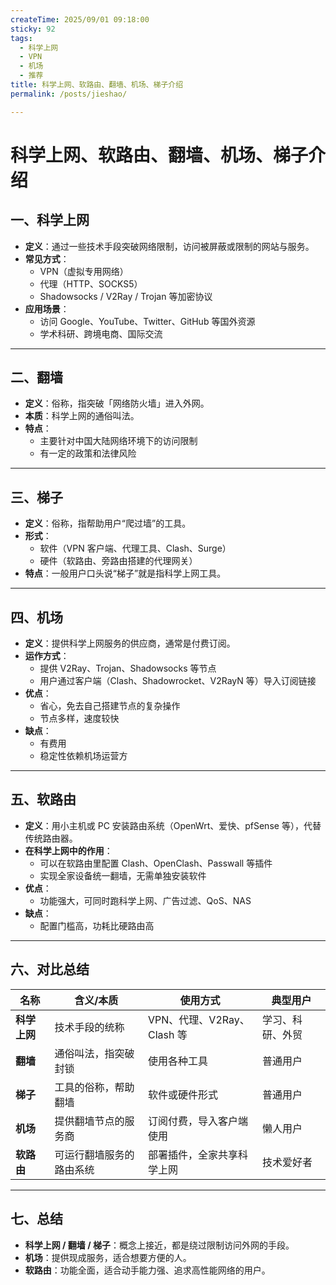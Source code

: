 ```yaml
---
createTime: 2025/09/01 09:18:00
sticky: 92
tags:
  - 科学上网
  - VPN
  - 机场
  - 推荐
title: 科学上网、软路由、翻墙、机场、梯子介绍
permalink: /posts/jieshao/

---
```

# 科学上网、软路由、翻墙、机场、梯子介绍

## 一、科学上网
- **定义**：通过一些技术手段突破网络限制，访问被屏蔽或限制的网站与服务。  
- **常见方式**：
  - VPN（虚拟专用网络）
  - 代理（HTTP、SOCKS5）
  - Shadowsocks / V2Ray / Trojan 等加密协议  
- **应用场景**：
  - 访问 Google、YouTube、Twitter、GitHub 等国外资源
  - 学术科研、跨境电商、国际交流  

---

## 二、翻墙
- **定义**：俗称，指突破「网络防火墙」进入外网。  
- **本质**：科学上网的通俗叫法。  
- **特点**：
  - 主要针对中国大陆网络环境下的访问限制  
  - 有一定的政策和法律风险  

---

## 三、梯子
- **定义**：俗称，指帮助用户“爬过墙”的工具。  
- **形式**：
  - 软件（VPN 客户端、代理工具、Clash、Surge）  
  - 硬件（软路由、旁路由搭建的代理网关）  
- **特点**：一般用户口头说“梯子”就是指科学上网工具。  

---

## 四、机场
- **定义**：提供科学上网服务的供应商，通常是付费订阅。  
- **运作方式**：
  - 提供 V2Ray、Trojan、Shadowsocks 等节点  
  - 用户通过客户端（Clash、Shadowrocket、V2RayN 等）导入订阅链接  
- **优点**：
  - 省心，免去自己搭建节点的复杂操作  
  - 节点多样，速度较快  
- **缺点**：
  - 有费用  
  - 稳定性依赖机场运营方  

---

## 五、软路由
- **定义**：用小主机或 PC 安装路由系统（OpenWrt、爱快、pfSense 等），代替传统路由器。  
- **在科学上网中的作用**：
  - 可以在软路由里配置 Clash、OpenClash、Passwall 等插件  
  - 实现全家设备统一翻墙，无需单独安装软件  
- **优点**：
  - 功能强大，可同时跑科学上网、广告过滤、QoS、NAS  
- **缺点**：
  - 配置门槛高，功耗比硬路由高  

---

## 六、对比总结

| 名称       | 含义/本质               | 使用方式                         | 典型用户   |
|------------|-------------------------|----------------------------------|------------|
| **科学上网** | 技术手段的统称           | VPN、代理、V2Ray、Clash 等       | 学习、科研、外贸 |
| **翻墙**   | 通俗叫法，指突破封锁       | 使用各种工具                     | 普通用户   |
| **梯子**   | 工具的俗称，帮助翻墙       | 软件或硬件形式                   | 普通用户   |
| **机场**   | 提供翻墙节点的服务商       | 订阅付费，导入客户端使用         | 懒人用户   |
| **软路由** | 可运行翻墙服务的路由系统   | 部署插件，全家共享科学上网       | 技术爱好者 |

---

## 七、总结
- **科学上网 / 翻墙 / 梯子**：概念上接近，都是绕过限制访问外网的手段。  
- **机场**：提供现成服务，适合想要方便的人。  
- **软路由**：功能全面，适合动手能力强、追求高性能网络的用户。  

